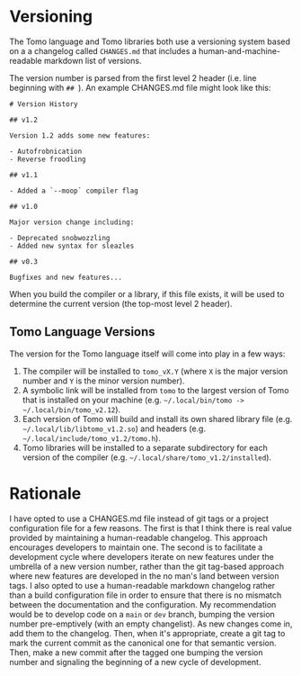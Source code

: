 # Versioning

The Tomo language and Tomo libraries both use a versioning system based on a a
changelog called `CHANGES.md` that includes a human-and-machine-readable
markdown list of versions.

The version number is parsed from the first level 2 header (i.e. line beginning
with `## `). An example CHANGES.md file might look like this:

```
# Version History

## v1.2

Version 1.2 adds some new features:

- Autofrobnication
- Reverse froodling

## v1.1

- Added a `--moop` compiler flag

## v1.0

Major version change including:

- Deprecated snobwozzling
- Added new syntax for sleazles

## v0.3

Bugfixes and new features...
```

When you build the compiler or a library, if this file exists, it will be used
to determine the current version (the top-most level 2 header).

## Tomo Language Versions

The version for the Tomo language itself will come into play in a few ways:

1. The compiler will be installed to `tomo_vX.Y` (where `X` is the major
   version number and `Y` is the minor version number).
2. A symbolic link will be installed from `tomo` to the largest version of Tomo
   that is installed on your machine (e.g. `~/.local/bin/tomo ->
   ~/.local/bin/tomo_v2.12`).
3. Each version of Tomo will build and install its own shared library file
   (e.g. `~/.local/lib/libtomo_v1.2.so`) and headers (e.g.
   `~/.local/include/tomo_v1.2/tomo.h`).
4. Tomo libraries will be installed to a separate subdirectory for each version
   of the compiler (e.g. `~/.local/share/tomo_v1.2/installed`).


# Rationale

I have opted to use a CHANGES.md file instead of git tags or a project
configuration file for a few reasons. The first is that I think there is real
value provided by maintaining a human-readable changelog. This approach
encourages developers to maintain one. The second is to facilitate a development
cycle where developers iterate on new features under the umbrella of a new
version number, rather than the git tag-based approach where new features are
developed in the no man's land between version tags. I also opted to use a
human-readable markdown changelog rather than a build configuration file in
order to ensure that there is no mismatch between the documentation and the
configuration. My recommendation would be to develop code on a `main` or `dev`
branch, bumping the version number pre-emptively (with an empty changelist). As
new changes come in, add them to the changelog. Then, when it's appropriate,
create a git tag to mark the current commit as the canonical one for that
semantic version. Then, make a new commit after the tagged one bumping the
version number and signaling the beginning of a new cycle of development.
